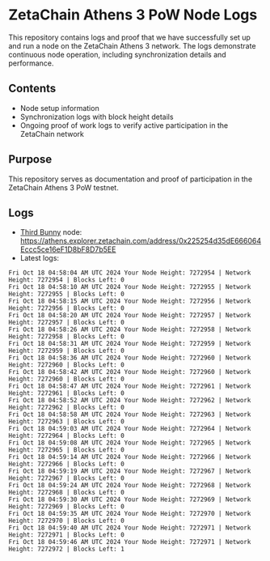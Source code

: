 # ZetaChain Athens 3 PoW Node Logs
This repository contains logs and proof that we have successfully set up and run a node on the ZetaChain Athens 3 network. The logs demonstrate continuous node operation, including synchronization details and performance.

## Contents
- Node setup information
- Synchronization logs with block height details
- Ongoing proof of work logs to verify active participation in the ZetaChain network

## Purpose
This repository serves as documentation and proof of participation in the ZetaChain Athens 3 PoW testnet.

## Logs

- [Third Bunny](https://thirdbunny.xyz/) node: https://athens.explorer.zetachain.com/address/0x225254d35dE666064Eccc5ce16eF1D8bF8D7b5EE
- Latest logs:
```
Fri Oct 18 04:58:04 AM UTC 2024 Your Node Height: 7272954 | Network Height: 7272954 | Blocks Left: 0
Fri Oct 18 04:58:10 AM UTC 2024 Your Node Height: 7272955 | Network Height: 7272955 | Blocks Left: 0
Fri Oct 18 04:58:15 AM UTC 2024 Your Node Height: 7272956 | Network Height: 7272956 | Blocks Left: 0
Fri Oct 18 04:58:20 AM UTC 2024 Your Node Height: 7272957 | Network Height: 7272957 | Blocks Left: 0
Fri Oct 18 04:58:26 AM UTC 2024 Your Node Height: 7272958 | Network Height: 7272958 | Blocks Left: 0
Fri Oct 18 04:58:31 AM UTC 2024 Your Node Height: 7272959 | Network Height: 7272959 | Blocks Left: 0
Fri Oct 18 04:58:36 AM UTC 2024 Your Node Height: 7272960 | Network Height: 7272960 | Blocks Left: 0
Fri Oct 18 04:58:42 AM UTC 2024 Your Node Height: 7272960 | Network Height: 7272960 | Blocks Left: 0
Fri Oct 18 04:58:47 AM UTC 2024 Your Node Height: 7272961 | Network Height: 7272961 | Blocks Left: 0
Fri Oct 18 04:58:52 AM UTC 2024 Your Node Height: 7272962 | Network Height: 7272962 | Blocks Left: 0
Fri Oct 18 04:58:58 AM UTC 2024 Your Node Height: 7272963 | Network Height: 7272963 | Blocks Left: 0
Fri Oct 18 04:59:03 AM UTC 2024 Your Node Height: 7272964 | Network Height: 7272964 | Blocks Left: 0
Fri Oct 18 04:59:08 AM UTC 2024 Your Node Height: 7272965 | Network Height: 7272965 | Blocks Left: 0
Fri Oct 18 04:59:14 AM UTC 2024 Your Node Height: 7272966 | Network Height: 7272966 | Blocks Left: 0
Fri Oct 18 04:59:19 AM UTC 2024 Your Node Height: 7272967 | Network Height: 7272967 | Blocks Left: 0
Fri Oct 18 04:59:24 AM UTC 2024 Your Node Height: 7272968 | Network Height: 7272968 | Blocks Left: 0
Fri Oct 18 04:59:30 AM UTC 2024 Your Node Height: 7272969 | Network Height: 7272969 | Blocks Left: 0
Fri Oct 18 04:59:35 AM UTC 2024 Your Node Height: 7272970 | Network Height: 7272970 | Blocks Left: 0
Fri Oct 18 04:59:40 AM UTC 2024 Your Node Height: 7272971 | Network Height: 7272971 | Blocks Left: 0
Fri Oct 18 04:59:46 AM UTC 2024 Your Node Height: 7272971 | Network Height: 7272972 | Blocks Left: 1
```
